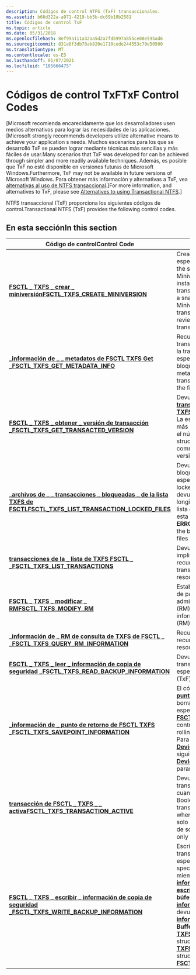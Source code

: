 ```yaml
---
description: Códigos de control NTFS (TxF) transaccionales.
ms.assetid: b66d322a-a971-4219-bb5b-dc69b10b2581
title: Códigos de control TxF
ms.topic: article
ms.date: 05/31/2018
ms.openlocfilehash: 8ef99a111a32aa5d2a7fd5997a855ce08e595ad6
ms.sourcegitcommit: 831e8f3db78ab820e1710cede244553c70e50500
ms.translationtype: MT
ms.contentlocale: es-ES
ms.lasthandoff: 01/07/2021
ms.locfileid: "105666475"
---
```

# <a name="txf-control-codes"></a><span data-ttu-id="3d006-103">Códigos de control TxF</span><span class="sxs-lookup"><span data-stu-id="3d006-103">TxF Control Codes</span></span>

<span data-ttu-id="3d006-104">\[Microsoft recomienda encarecidamente que los desarrolladores usen medios alternativos para lograr las necesidades de las aplicaciones.</span><span class="sxs-lookup"><span data-stu-id="3d006-104">\[Microsoft strongly recommends developers utilize alternative means to achieve your application s needs.</span></span> <span data-ttu-id="3d006-105">Muchos escenarios para los que se desarrolló TxF se pueden lograr mediante técnicas más sencillas y más fáciles de usar.</span><span class="sxs-lookup"><span data-stu-id="3d006-105">Many scenarios that TxF was developed for can be achieved through simpler and more readily available techniques.</span></span> <span data-ttu-id="3d006-106">Además, es posible que TxF no esté disponible en versiones futuras de Microsoft Windows.</span><span class="sxs-lookup"><span data-stu-id="3d006-106">Furthermore, TxF may not be available in future versions of Microsoft Windows.</span></span> <span data-ttu-id="3d006-107">Para obtener más información y alternativas a TxF, vea [alternativas al uso de NTFS transaccional](deprecation-of-txf.md).\]</span><span class="sxs-lookup"><span data-stu-id="3d006-107">For more information, and alternatives to TxF, please see [Alternatives to using Transactional NTFS](deprecation-of-txf.md).\]</span></span>

<span data-ttu-id="3d006-108">NTFS transaccional (TxF) proporciona los siguientes códigos de control.</span><span class="sxs-lookup"><span data-stu-id="3d006-108">Transactional NTFS (TxF) provides the following control codes.</span></span>

## <a name="in-this-section"></a><span data-ttu-id="3d006-109">En esta sección</span><span class="sxs-lookup"><span data-stu-id="3d006-109">In this section</span></span>



| <span data-ttu-id="3d006-110">Código de control</span><span class="sxs-lookup"><span data-stu-id="3d006-110">Control Code</span></span>                                                                                                 | <span data-ttu-id="3d006-111">Descripción</span><span class="sxs-lookup"><span data-stu-id="3d006-111">Description</span></span>                                                                                                                                                                                                                                                                                                                                                                                                                             |
|--------------------------------------------------------------------------------------------------------------|-----------------------------------------------------------------------------------------------------------------------------------------------------------------------------------------------------------------------------------------------------------------------------------------------------------------------------------------------------------------------------------------------------------------------------------------|
| [<span data-ttu-id="3d006-112">**FSCTL \_ TXFS \_ crear \_ miniversión**</span><span class="sxs-lookup"><span data-stu-id="3d006-112">**FSCTL\_TXFS\_CREATE\_MINIVERSION**</span></span>](/windows/win32/api/winioctl/ni-winioctl-fsctl_txfs_create_miniversion)<br/>                         | <span data-ttu-id="3d006-113">Crea una nueva [miniversión](glossary.md) para el archivo especificado.</span><span class="sxs-lookup"><span data-stu-id="3d006-113">Creates a new [miniversion](glossary.md) for the specified file.</span></span> <br/> <span data-ttu-id="3d006-114">Miniversions permiten hacer referencia a una instantánea del archivo durante una transacción.</span><span class="sxs-lookup"><span data-stu-id="3d006-114">Miniversions allow you to refer to a snapshot of the file during a transaction.</span></span> <span data-ttu-id="3d006-115">Miniversions se descartan cuando una transacción se confirma o se revierte.</span><span class="sxs-lookup"><span data-stu-id="3d006-115">Miniversions are discarded when a transaction is committed or rolled back.</span></span><br/>                                                                                                                                                                      |
| [<span data-ttu-id="3d006-116">**\_información de \_ \_ metadatos de FSCTL TXFS Get \_**</span><span class="sxs-lookup"><span data-stu-id="3d006-116">**FSCTL\_TXFS\_GET\_METADATA\_INFO**</span></span>](/windows/win32/api/winioctl/ni-winioctl-fsctl_txfs_get_metadata_info)<br/>                          | <span data-ttu-id="3d006-117">Recupera los metadatos de NTFS (TxF) transaccionados para un archivo y el **GUID** de la transacción que ha bloqueado el archivo especificado (si el archivo está bloqueado).</span><span class="sxs-lookup"><span data-stu-id="3d006-117">Retrieves Transacted NTFS (TxF) metadata for a file and the **GUID** of the transaction that has locked the specified file (if the file is locked).</span></span> <br/>                                                                                                                                                                                                                                                                         |
| [<span data-ttu-id="3d006-118">**FSCTL \_ TXFS \_ obtener \_ versión de transacción \_**</span><span class="sxs-lookup"><span data-stu-id="3d006-118">**FSCTL\_TXFS\_GET\_TRANSACTED\_VERSION**</span></span>](/windows/win32/api/winioctl/ni-winioctl-fsctl_txfs_get_transacted_version)<br/>                | <span data-ttu-id="3d006-119">Devuelve una estructura de [**\_ \_ \_ versión de transacción de TXFS**](/windows/desktop/api/WinIoCtl/ns-winioctl-txfs_get_transacted_version) .</span><span class="sxs-lookup"><span data-stu-id="3d006-119">Returns a [**TXFS\_GET\_TRANSACTED\_VERSION**](/windows/desktop/api/WinIoCtl/ns-winioctl-txfs_get_transacted_version) structure.</span></span> <span data-ttu-id="3d006-120">La estructura identifica la versión confirmada más recientemente del archivo especificado, el número de versión del identificador.</span><span class="sxs-lookup"><span data-stu-id="3d006-120">The structure identifies the most recently committed version of the specified file, the version number of the handle.</span></span> <br/>                                                                                                                                                                                                            |
| [<span data-ttu-id="3d006-121">**\_archivos de \_ \_ transacciones \_ bloqueadas \_ de la lista TXFS de FSCTL**</span><span class="sxs-lookup"><span data-stu-id="3d006-121">**FSCTL\_TXFS\_LIST\_TRANSACTION\_LOCKED\_FILES**</span></span>](/windows/win32/api/winioctl/ni-winioctl-fsctl_txfs_list_transaction_locked_files)<br/> | <span data-ttu-id="3d006-122">Devuelve una lista de todos los archivos bloqueados actualmente por la transacción especificada.</span><span class="sxs-lookup"><span data-stu-id="3d006-122">Returns a list of all files currently locked by the specified transaction.</span></span> <span data-ttu-id="3d006-123">Si el valor devuelto es **error \_ más \_ datos**, devuelve la longitud del búfer necesario para contener la lista completa de archivos en el momento de esta llamada.</span><span class="sxs-lookup"><span data-stu-id="3d006-123">If the return value is **ERROR\_MORE\_DATA**, it returns the length of the buffer required to hold the complete list of files at the time of this call.</span></span><br/>                                                                                                                                                                                           |
| [<span data-ttu-id="3d006-124">**transacciones de la \_ lista de TXFS FSCTL \_ \_**</span><span class="sxs-lookup"><span data-stu-id="3d006-124">**FSCTL\_TXFS\_LIST\_TRANSACTIONS**</span></span>](/windows/win32/api/winioctl/ni-winioctl-fsctl_txfs_list_transactions)<br/>                           | <span data-ttu-id="3d006-125">Devuelve una lista de todas las transacciones implicadas actualmente en el administrador de recursos especificado.</span><span class="sxs-lookup"><span data-stu-id="3d006-125">Returns a list of all the transactions currently involved in the specified resource manager.</span></span><br/>                                                                                                                                                                                                                                                                                                                                 |
| [<span data-ttu-id="3d006-126">**FSCTL \_ TXFS \_ modificar \_ RM**</span><span class="sxs-lookup"><span data-stu-id="3d006-126">**FSCTL\_TXFS\_MODIFY\_RM**</span></span>](/windows/win32/api/winioctl/ni-winioctl-fsctl_txfs_modify_rm)<br/>                                           | <span data-ttu-id="3d006-127">Establece el modo de registro y la información de parámetros de registro para un administrador de recursos secundario (RM).</span><span class="sxs-lookup"><span data-stu-id="3d006-127">Sets the log mode and log parameter information for a secondary resource manager (RM).</span></span><br/>                                                                                                                                                                                                                                                                                                                                       |
| [<span data-ttu-id="3d006-128">**\_información de \_ RM de consulta de TXFS de FSCTL \_ \_**</span><span class="sxs-lookup"><span data-stu-id="3d006-128">**FSCTL\_TXFS\_QUERY\_RM\_INFORMATION**</span></span>](/windows/win32/api/winioctl/ni-winioctl-fsctl_txfs_query_rm_information)<br/>                    | <span data-ttu-id="3d006-129">Recupera información de un administrador de recursos (RM).</span><span class="sxs-lookup"><span data-stu-id="3d006-129">Retrieves information for a resource manager (RM).</span></span><br/>                                                                                                                                                                                                                                                                                                                                                                           |
| [<span data-ttu-id="3d006-130">**FSCTL \_ TXFS \_ leer \_ información de copia de seguridad \_**</span><span class="sxs-lookup"><span data-stu-id="3d006-130">**FSCTL\_TXFS\_READ\_BACKUP\_INFORMATION**</span></span>](/windows/win32/api/winioctl/ni-winioctl-fsctl_txfs_read_backup_information)<br/>              | <span data-ttu-id="3d006-131">Devuelve información específica de NTFS transaccional (TxF) del archivo especificado.</span><span class="sxs-lookup"><span data-stu-id="3d006-131">Returns Transactional NTFS (TxF) specific information for the specified file.</span></span><br/>                                                                                                                                                                                                                                                                                                                                                |
| [<span data-ttu-id="3d006-132">**\_información de \_ punto de retorno de FSCTL TXFS \_**</span><span class="sxs-lookup"><span data-stu-id="3d006-132">**FSCTL\_TXFS\_SAVEPOINT\_INFORMATION**</span></span>](/windows/win32/api/winioctl/ni-winioctl-fsctl_txfs_savepoint_information)<br/>                   | <span data-ttu-id="3d006-133">El código de control de la [**\_ información de punto de \_ retorno \_ de FSCTL TXFS**](/windows/win32/api/winioctl/ni-winioctl-fsctl_txfs_savepoint_information) controla, borra y revierte al punto de retorno especificado.</span><span class="sxs-lookup"><span data-stu-id="3d006-133">The [**FSCTL\_TXFS\_SAVEPOINT\_INFORMATION**](/windows/win32/api/winioctl/ni-winioctl-fsctl_txfs_savepoint_information) control code controls setting, clearing, and rolling back to the specified savepoint.</span></span><br/> <span data-ttu-id="3d006-134">Para realizar esta operación, llame a la función [**DeviceIoControl**](/windows/desktop/api/ioapiset/nf-ioapiset-deviceiocontrol) con los parámetros siguientes.</span><span class="sxs-lookup"><span data-stu-id="3d006-134">To perform this operation, call the [**DeviceIoControl**](/windows/desktop/api/ioapiset/nf-ioapiset-deviceiocontrol) function with the following parameters.</span></span><br/>                                                                                                                 |
| [<span data-ttu-id="3d006-135">**transacción de FSCTL \_ TXFS \_ \_ activa**</span><span class="sxs-lookup"><span data-stu-id="3d006-135">**FSCTL\_TXFS\_TRANSACTION\_ACTIVE**</span></span>](/windows/win32/api/winioctl/ni-winioctl-fsctl_txfs_transaction_active)<br/>                         | <span data-ttu-id="3d006-136">Devuelve un valor booleano que indica si hay transacciones activas en el volumen asociado cuando se tomó la instantánea.</span><span class="sxs-lookup"><span data-stu-id="3d006-136">Returns a Boolean value that indicates if there were any transactions active on the associated volume when the snapshot was taken.</span></span> <span data-ttu-id="3d006-137">Esta llamada solo es válida para volúmenes de instantáneas de solo lectura.</span><span class="sxs-lookup"><span data-stu-id="3d006-137">This call is only valid for read-only snapshot volumes.</span></span><br/>                                                                                                                                                                                                                                   |
| [<span data-ttu-id="3d006-138">**FSCTL \_ TXFS \_ escribir \_ información de copia de seguridad \_**</span><span class="sxs-lookup"><span data-stu-id="3d006-138">**FSCTL\_TXFS\_WRITE\_BACKUP\_INFORMATION**</span></span>](/windows/win32/api/winioctl/ni-winioctl-fsctl_txfs_write_backup_information)<br/>            | <span data-ttu-id="3d006-139">Escribe información específica de NTFS transaccional (TxF) en un archivo especificado.</span><span class="sxs-lookup"><span data-stu-id="3d006-139">Writes Transactional NTFS (TxF) specific information to a specified file.</span></span> <span data-ttu-id="3d006-140">El miembro de **búfer** de la estructura de [**información de copia de \_ \_ seguridad \_ de escritura de TXFS**](/windows/desktop/api/WinIoCtl/ns-winioctl-txfs_write_backup_information) debe ser el miembro de **búfer** de la estructura de [**lectura de \_ \_ \_ información \_ de copia**](/windows/desktop/api/WinIoCtl/ns-winioctl-txfs_read_backup_information_out) de seguridad de TXFS devuelta por [**FSCTL \_ TXFS \_ leer \_ \_ información de copia de seguridad**](/windows/win32/api/winioctl/ni-winioctl-fsctl_txfs_read_backup_information).</span><span class="sxs-lookup"><span data-stu-id="3d006-140">The **Buffer** member of the [**TXFS\_WRITE\_BACKUP\_INFORMATION**](/windows/desktop/api/WinIoCtl/ns-winioctl-txfs_write_backup_information) structure must be the **Buffer** member of the [**TXFS\_READ\_BACKUP\_INFORMATION\_OUT**](/windows/desktop/api/WinIoCtl/ns-winioctl-txfs_read_backup_information_out) structure returned by [**FSCTL\_TXFS\_READ\_BACKUP\_INFORMATION**](/windows/win32/api/winioctl/ni-winioctl-fsctl_txfs_read_backup_information).</span></span><br/> |



 

 

